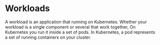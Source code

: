 # Workloads

A workload is an application that running on Kubernetes. Whether your workload is a single component or several that work together, On Kubernetes you run it inside a set of pods. In Kubernetes, a pod represents a set of running containers on your cluster.